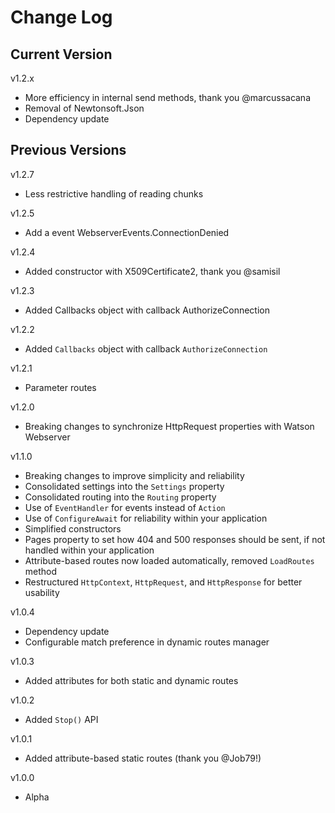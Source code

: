 # Change Log

## Current Version

v1.2.x

- More efficiency in internal send methods, thank you @marcussacana
- Removal of Newtonsoft.Json
- Dependency update

## Previous Versions

v1.2.7

- Less restrictive handling of reading chunks

v1.2.5

- Add a event WebserverEvents.ConnectionDenied

v1.2.4

- Added constructor with X509Certificate2, thank you @samisil

v1.2.3

- Added Callbacks object with callback AuthorizeConnection

v1.2.2

- Added ```Callbacks``` object with callback ```AuthorizeConnection```

v1.2.1

- Parameter routes

v1.2.0

- Breaking changes to synchronize HttpRequest properties with Watson Webserver

v1.1.0

- Breaking changes to improve simplicity and reliability
- Consolidated settings into the ```Settings``` property
- Consolidated routing into the ```Routing``` property
- Use of ```EventHandler``` for events instead of ```Action```
- Use of ```ConfigureAwait``` for reliability within your application
- Simplified constructors
- Pages property to set how 404 and 500 responses should be sent, if not handled within your application
- Attribute-based routes now loaded automatically, removed ```LoadRoutes``` method
- Restructured ```HttpContext```, ```HttpRequest```, and ```HttpResponse``` for better usability

v1.0.4

- Dependency update
- Configurable match preference in dynamic routes manager

v1.0.3

- Added attributes for both static and dynamic routes

v1.0.2

- Added ```Stop()``` API

v1.0.1

- Added attribute-based static routes (thank you @Job79!)

v1.0.0

- Alpha 
